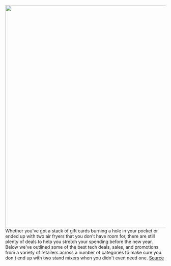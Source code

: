 <img src='https://cdn.vox-cdn.com/thumbor/iSC7aG9shZgfLR_EVMvXaA_bCaM=/0x0:2040x1360/1200x800/filters:focal(857x517:1183x843)/cdn.vox-cdn.com/uploads/chorus_image/image/70328195/DSCF4084_Edited.0.jpg' width='700px' /><br/>
Whether you've got a stack of gift cards burning a hole in your pocket or ended up with two air fryers that you don't have room for, there are still plenty of deals to help you stretch your spending before the new year. Below we've outlined some of the best tech deals, sales, and promotions from a variety of retailers across a number of categories to make sure you don't end up with two stand mixers when you didn't even need one.
<a href='https://www.theverge.com/good-deals/2021/12/29/22857133/best-tech-deals-post-christmas-holiday'> Source <a/>